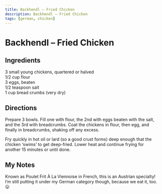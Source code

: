 ```yaml
---
title: Backhendl – Fried Chicken
description: Backhendl – Fried Chicken
tags: [german, chicken]
---
```


# Backhendl – Fried Chicken

## Ingredients
3 small young chickens, quartered or halved  
1/2 cup flour  
3 eggs, beaten  
1/2 teaspoon salt  
1 cup bread crumbs (very dry)

## Directions
Prepare 3 bowls. Fill one with flour, the 2nd with eggs beaten with the salt, and the 3rd with breadcrumbs. Coat the chickens in flour, then egg, and finally in breadcrumbs, shaking off any excess.

Fry quickly in hot oil or lard (so a good crust forms) deep enough that the chicken ‘swims’ to get deep-fried. Lower heat and continue frying for another 15 minutes or until done.

## My Notes
Known as Poulet Frit À La Viennoise in French, this is an Austrian specialty! I’m still putting it under my German category though, because we eat it, too. 😛